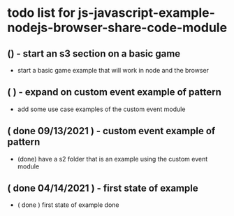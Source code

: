 # todo list for js-javascript-example-nodejs-browser-share-code-module

## () - start an s3 section on a basic game
* start a basic game example that will work in node and the browser

## ( ) - expand on custom event example of pattern
* add some use case examples of the custom event module

## ( done 09/13/2021 ) - custom event example of pattern
* (done) have a s2 folder that is an example using the custom event module

## ( done 04/14/2021 ) - first state of example
* ( done ) first state of example done